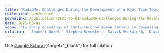 ```yaml
---
title: "RadioMe: Challenges During the Development of a Real Time Tool to Support People With Dementia"
collection: conference
permalink: /publication/2021-05-01-RadioMe-Challenges-During-the-Development-of-a-Real-Time-Tool-to-Support-People-With-Dementia
date: 2021-05-01
venue: 'In the proceedings of Conference on Human Factors in Computing Systems (CHI)'
citation: ' Shakeri Gozel,  Stephen Brewster,  Satvik Venkatesh,  David Moffat,  Alexis Kirke,  Eduardo Miranda,  Sube Banerjee,  Alex Street,  Jörg Fachner,  Helen Odell-Miller, &quot;RadioMe: Challenges During the Development of a Real Time Tool to Support People With Dementia.&quot; In the proceedings of Conference on Human Factors in Computing Systems (CHI), 2021.'
---
```

Use [Google Scholar](https://scholar.google.com/scholar?q=RadioMe:+Challenges+During+the+Development+of+a+Real+Time+Tool+to+Support+People+With+Dementia){:target="_blank"} for full citation